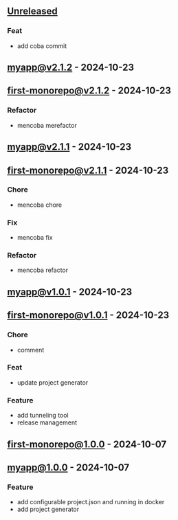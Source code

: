<a name="unreleased"></a>
## [Unreleased]

### Feat
- add coba commit


<a name="myapp@v2.1.2"></a>
## [myapp@v2.1.2] - 2024-10-23

<a name="first-monorepo@v2.1.2"></a>
## [first-monorepo@v2.1.2] - 2024-10-23
### Refactor
- mencoba merefactor


<a name="myapp@v2.1.1"></a>
## [myapp@v2.1.1] - 2024-10-23

<a name="first-monorepo@v2.1.1"></a>
## [first-monorepo@v2.1.1] - 2024-10-23
### Chore
- mencoba chore

### Fix
- mencoba fix

### Refactor
- mencoba refactor


<a name="myapp@v1.0.1"></a>
## [myapp@v1.0.1] - 2024-10-23

<a name="first-monorepo@v1.0.1"></a>
## [first-monorepo@v1.0.1] - 2024-10-23
### Chore
- comment

### Feat
- update project generator

### Feature
- add tunneling tool
- release management


<a name="first-monorepo@1.0.0"></a>
## [first-monorepo@1.0.0] - 2024-10-07

<a name="myapp@1.0.0"></a>
## myapp@1.0.0 - 2024-10-07
### Feature
- add configurable project.json and running in docker
- add project generator


[Unreleased]: https://github.com/aliframdani-jbl/first-monorepo/compare/myapp@v2.1.2...HEAD
[myapp@v2.1.2]: https://github.com/aliframdani-jbl/first-monorepo/compare/first-monorepo@v2.1.2...myapp@v2.1.2
[first-monorepo@v2.1.2]: https://github.com/aliframdani-jbl/first-monorepo/compare/myapp@v2.1.1...first-monorepo@v2.1.2
[myapp@v2.1.1]: https://github.com/aliframdani-jbl/first-monorepo/compare/first-monorepo@v2.1.1...myapp@v2.1.1
[first-monorepo@v2.1.1]: https://github.com/aliframdani-jbl/first-monorepo/compare/myapp@v1.0.1...first-monorepo@v2.1.1
[myapp@v1.0.1]: https://github.com/aliframdani-jbl/first-monorepo/compare/first-monorepo@v1.0.1...myapp@v1.0.1
[first-monorepo@v1.0.1]: https://github.com/aliframdani-jbl/first-monorepo/compare/first-monorepo@1.0.0...first-monorepo@v1.0.1
[first-monorepo@1.0.0]: https://github.com/aliframdani-jbl/first-monorepo/compare/myapp@1.0.0...first-monorepo@1.0.0
